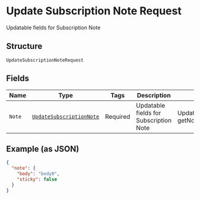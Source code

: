 
# Update Subscription Note Request

Updatable fields for Subscription Note

## Structure

`UpdateSubscriptionNoteRequest`

## Fields

| Name | Type | Tags | Description | Getter | Setter |
|  --- | --- | --- | --- | --- | --- |
| `Note` | [`UpdateSubscriptionNote`](../../doc/models/update-subscription-note.md) | Required | Updatable fields for Subscription Note | UpdateSubscriptionNote getNote() | setNote(UpdateSubscriptionNote note) |

## Example (as JSON)

```json
{
  "note": {
    "body": "body0",
    "sticky": false
  }
}
```


